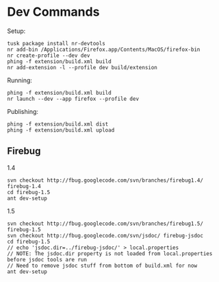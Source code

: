 
Dev Commands
============

Setup:

    tusk package install nr-devtools
    nr add-bin /Applications/Firefox.app/Contents/MacOS/firefox-bin
    nr create-profile --dev dev
    phing -f extension/build.xml build
    nr add-extension -l --profile dev build/extension

Running:

    phing -f extension/build.xml build
    nr launch --dev --app firefox --profile dev

Publishing:

    phing -f extension/build.xml dist
    phing -f extension/build.xml upload
    


Firebug
-------

1.4

    svn checkout http://fbug.googlecode.com/svn/branches/firebug1.4/ firebug-1.4
    cd firebug-1.5
    ant dev-setup

1.5

    svn checkout http://fbug.googlecode.com/svn/branches/firebug1.5/ firebug-1.5
    svn checkout http://fbug.googlecode.com/svn/jsdoc/ firebug-jsdoc
    cd firebug-1.5
    // echo 'jsdoc.dir=../firebug-jsdoc/' > local.properties
    // NOTE: The jsdoc.dir property is not loaded from local.properties before jsdoc tools are run
    // Need to remove jsdoc stuff from bottom of build.xml for now
    ant dev-setup
